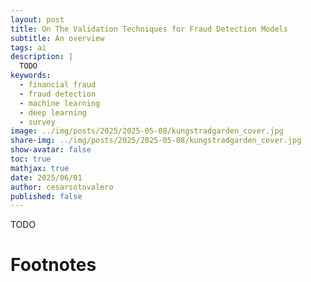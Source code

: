 ```yaml
---
layout: post
title: On The Validation Techniques for Fraud Detection Models
subtitle: An overview
tags: ai
description: |
  TODO
keywords:
  - financial fraud
  - fraud detection
  - machine learning
  - deep learning
  - survey
image: ../img/posts/2025/2025-05-08/kungstradgarden_cover.jpg
share-img: ../img/posts/2025/2025-05-08/kungstradgarden_cover.jpg
show-avatar: false
toc: true
mathjax: true
date: 2025/06/01
author: cesarsotovalero
published: false
---
```


TODO

# Footnotes
